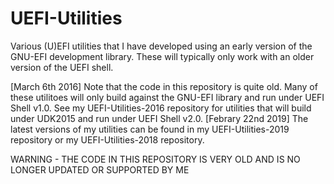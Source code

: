 UEFI-Utilities
==============

Various (U)EFI utilities that I have developed using an early version of the GNU-EFI development library. These will typically only work with an older version of the UEFI shell.

[March 6th 2016]  Note that the code in this repository is quite old.  Many of these utilitoes will only build against the GNU-EFI library and run under UEFI Shell v1.0.  See my UEFI-Utilities-2016 repository for utilities that will build under UDK2015 and run under UEFI Shell v2.0.
[Febrary 22nd 2019]  The latest versions of my utilities can be found in my UEFI-Utilities-2019 repository or my UEFI-Utilities-2018 repository.

WARNING - THE CODE IN THIS REPOSITORY IS VERY OLD AND IS NO LONGER UPDATED OR SUPPORTED BY ME
